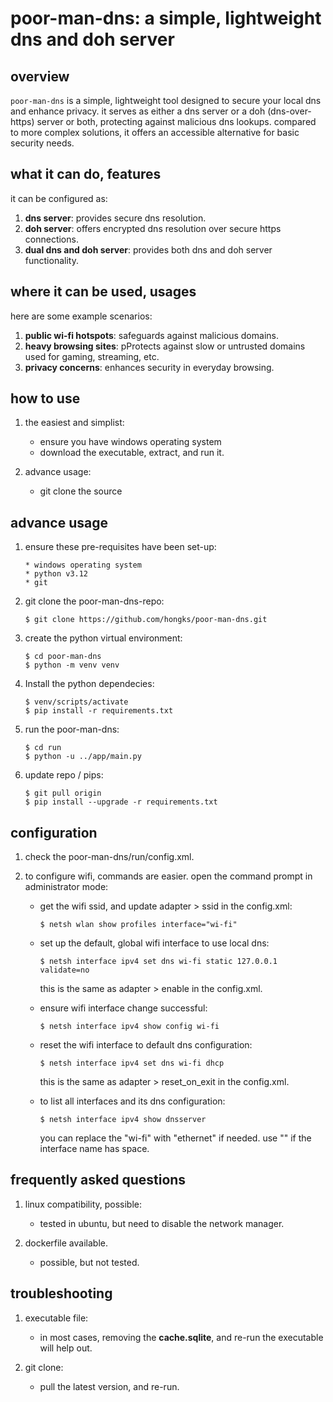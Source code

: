 # poor-man-dns: a simple, lightweight dns and doh server


## overview

`poor-man-dns` is a simple, lightweight tool designed to secure your local dns and enhance privacy.
it serves as either a dns server or a doh (dns-over-https) server or both, protecting against malicious dns lookups.
compared to more complex solutions, it offers an accessible alternative for basic security needs.


## what it can do, features

it can be configured as:
1. **dns server**: provides secure dns resolution.
2. **doh server**: offers encrypted dns resolution over secure https connections.
3. **dual dns and doh server**: provides both dns and doh server functionality.


## where it can be used, usages

here are some example scenarios:
1. **public wi-fi hotspots**: safeguards against malicious domains.
2. **heavy browsing sites**: pProtects against slow or untrusted domains used for gaming, streaming, etc.
3. **privacy concerns**: enhances security in everyday browsing.


## how to use

1. the easiest and simplist:
   * ensure you have windows operating system
   * download the executable, extract, and run it.

2. advance usage:
   * git clone the source


## advance usage

1. ensure these pre-requisites have been set-up:
   ```
   * windows operating system
   * python v3.12
   * git
   ```

2. git clone the poor-man-dns-repo:
   ```
   $ git clone https://github.com/hongks/poor-man-dns.git
   ```

3. create the python virtual environment:
   ```
   $ cd poor-man-dns
   $ python -m venv venv
   ```

4. Install the python dependecies:
   ```
   $ venv/scripts/activate
   $ pip install -r requirements.txt
   ```

5. run the poor-man-dns:
   ```
   $ cd run
   $ python -u ../app/main.py
   ```

6. update repo / pips:
   ```
   $ git pull origin
   $ pip install --upgrade -r requirements.txt
   ```


## configuration

1. check the poor-man-dns/run/config.xml.
2. to configure wifi, commands are easier. open the command prompt in administrator mode:

   * get the wifi ssid, and update adapter > ssid in the config.xml:
      ```
      $ netsh wlan show profiles interface="wi-fi"
      ```

   * set up the default, global wifi interface to use local dns:
      ```
      $ netsh interface ipv4 set dns wi-fi static 127.0.0.1 validate=no
      ```
      this is the same as adapter > enable in the config.xml.

   * ensure wifi interface change successful:
      ```
      $ netsh interface ipv4 show config wi-fi
      ```

   * reset the wifi interface to default dns configuration:
      ```
      $ netsh interface ipv4 set dns wi-fi dhcp
      ```
      this is the same as adapter > reset_on_exit in the config.xml.

   * to list all interfaces and its dns configuration:
      ```
      $ netsh interface ipv4 show dnsserver
      ```
      you can replace the "wi-fi" with "ethernet" if needed. use "" if the interface name has space.


## frequently asked questions
1. linux compatibility, possible:
   * tested in ubuntu, but need to disable the network manager.

2. dockerfile available.
   * possible, but not tested.


## troubleshooting

1. executable file:
   * in most cases, removing the **cache.sqlite**, and re-run the executable will help out.

2. git clone:
   * pull the latest version, and re-run.

